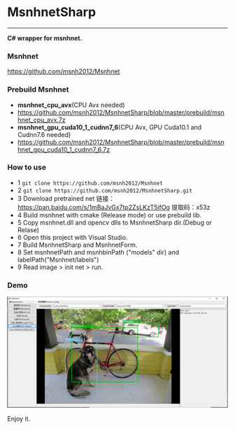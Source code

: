 # MsnhnetSharp
---
**C# wrapper for msnhnet.**
### Msnhnet
https://github.com/msnh2012/Msnhnet
### Prebuild Msnhnet
- **msnhnet_cpu_avx**(CPU Avx needed)</br>
- https://github.com/msnh2012/MsnhnetSharp/blob/master/prebuild/msnhnet_cpu_avx.7z
- **msnhnet_gpu_cuda10_1_cudnn7_6**(CPU Avx, GPU Cuda10.1 and Cudnn7.6 needed)</br>
- https://github.com/msnh2012/MsnhnetSharp/blob/master/prebuild/msnhnet_gpu_cuda10_1_cudnn7_6.7z

### How to use
- 1 ```git clone https://github.com/msnh2012/Msnhnet```
- 2 ```git clone https://github.com/msnh2012/MsnhnetSharp.git```
- 3 Download pretrained net 链接：https://pan.baidu.com/s/1mBaJvGx7tp2ZsLKzT5ifOg 提取码：x53z
- 4 Build msnhnet with cmake (Release mode) or use prebuild lib.
- 5 Copy msnhnet.dll and opencv dlls to MsnhnetSharp dir.(Debug or Relase)
- 6 Open this project with Visual Studio. 
- 7 Build MsnhnetSharp and MsnhnetForm.
- 8 Set msnhnetPath and msnhbinPath ("models" dir) and labelPath("Msnhnet/labels")
- 9 Read image > init net > run.
### Demo
![](readme_images/ui.png)</br>

Enjoy it.